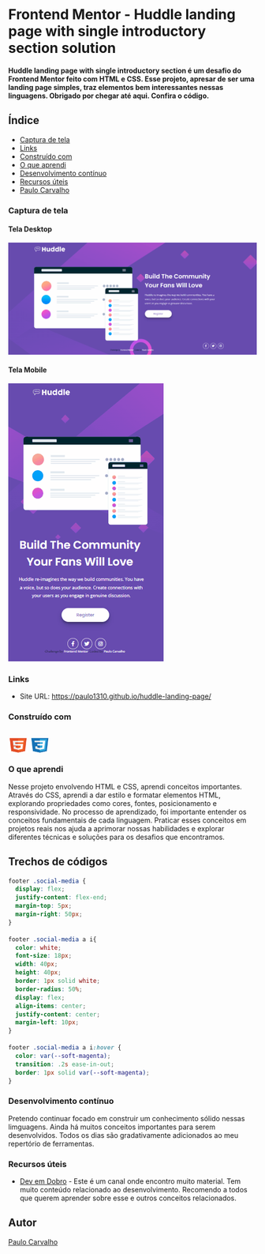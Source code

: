 # Frontend Mentor - Huddle landing page with single introductory section solution

#### Huddle landing page with single introductory section é um desafio do Frontend Mentor feito com HTML e CSS. Esse projeto, apresar de ser uma landing page simples, traz elementos bem interessantes nessas linguagens. Obrigado por chegar até aqui. Confira o código. ####

## Índice

- [Captura de tela](#captura-de-tela)
- [Links](#links)
- [Construído com](#construído-com)
- [O que aprendi](#o-que-aprendi)
- [Desenvolvimento contínuo](#desenvolvimento-contínuo)
- [Recursos úteis](#recursos-úteis)
- [Paulo Carvalho](#autor)

### Captura de tela

#### Tela Desktop

<img src="./src/Animação.gif" alt="Tela desktop exibindo funcionalidades">

#### Tela Mobile

<img src="./src/Animação-mobile.gif" alt="Exibindo responsividade no mobile">

### Links

- Site URL: https://paulo1310.github.io/huddle-landing-page/

### Construído com

<div style="display: inline_block"><br>
  <img align="center" alt="HTML" height="30" width="40" src="https://raw.githubusercontent.com/devicons/devicon/master/icons/html5/html5-original.svg">
  <img align="center" alt="CSS" height="30" width="40" src="https://raw.githubusercontent.com/devicons/devicon/master/icons/css3/css3-original.svg">       
</div>

### O que aprendi

Nesse projeto envolvendo HTML e CSS, aprendi conceitos importantes. Através do CSS, aprendi a dar estilo e formatar elementos HTML, explorando propriedades como cores, fontes, posicionamento e responsividade. No processo de aprendizado, foi importante entender os conceitos fundamentais de cada linguagem. Praticar esses conceitos em projetos reais nos ajuda a aprimorar nossas habilidades e explorar diferentes técnicas e soluções para os desafios que encontramos.

## Trechos de códigos

```css
footer .social-media {
  display: flex;
  justify-content: flex-end;
  margin-top: 5px;
  margin-right: 50px;
}

footer .social-media a i{
  color: white;
  font-size: 18px;
  width: 40px;
  height: 40px;
  border: 1px solid white;
  border-radius: 50%;
  display: flex;
  align-items: center;
  justify-content: center;
  margin-left: 10px;
}

footer .social-media a i:hover {
  color: var(--soft-magenta);
  transition: .2s ease-in-out;
  border: 1px solid var(--soft-magenta);
}
```

### Desenvolvimento contínuo

Pretendo continuar focado em construir um conhecimento sólido nessas limguagens. Ainda há muitos conceitos importantes para serem desenvolvidos. Todos os dias são gradativamente adicionados ao meu repertório de ferramentas.

### Recursos úteis

- [Dev em Dobro](https://www.youtube.com/@DevemDobro) - Este é um canal onde encontro muito material. Tem muito conteúdo relacionado ao desenvolvimento. Recomendo a todos que querem aprender sobre esse e outros conceitos relacionados.

## Autor

[Paulo Carvalho](https://www.linkedin.com/in/paulocarvalho13/)
